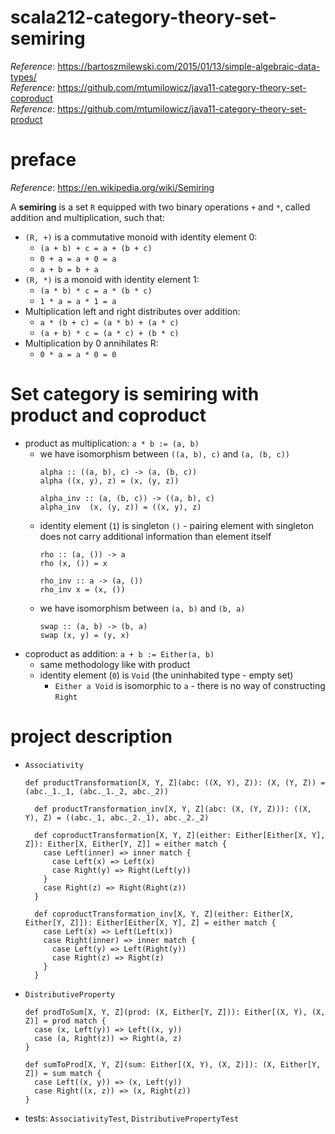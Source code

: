 # scala212-category-theory-set-semiring
_Reference_: https://bartoszmilewski.com/2015/01/13/simple-algebraic-data-types/  
_Reference_: https://github.com/mtumilowicz/java11-category-theory-set-coproduct  
_Reference_: https://github.com/mtumilowicz/java11-category-theory-set-product

# preface
_Reference_: https://en.wikipedia.org/wiki/Semiring

A **semiring** is a set `R` equipped with two binary 
operations `+` and `*`, called addition and multiplication, 
such that:
* `(R, +)` is a commutative monoid with identity element 0:
    * `(a + b) + c = a + (b + c)`
    * `0 + a = a + 0 = a`
    * `a + b = b + a`
* `(R, *)` is a monoid with identity element 1:
    * `(a * b) * c = a * (b * c)`
    * `1 * a = a * 1 = a`
* Multiplication left and right distributes over addition:
    * `a * (b + c) = (a * b) + (a * c)`
    * `(a + b) * c = (a * c) + (b * c)`
* Multiplication by 0 annihilates R:
    * `0 * a = a * 0 = 0`

# Set category is semiring with product and coproduct
* product as multiplication: `a * b := (a, b)`
    * we have isomorphism between `((a, b), c)` and `(a, (b, c))`
        ```
        alpha :: ((a, b), c) -> (a, (b, c))
        alpha ((x, y), z) = (x, (y, z))
        
        alpha_inv :: (a, (b, c)) -> ((a, b), c)
        alpha_inv  (x, (y, z)) = ((x, y), z)
        ```
    * identity element (`1`) is singleton `()` - 
    pairing element with singleton does not carry additional
    information than element itself
        ```
        rho :: (a, ()) -> a
        rho (x, ()) = x
        
        rho_inv :: a -> (a, ())
        rho_inv x = (x, ())
        ```
    * we have isomorphism between `(a, b)` and `(b, a)`
        ```
        swap :: (a, b) -> (b, a)
        swap (x, y) = (y, x)
        ```
* coproduct as addition: `a + b := Either(a, b)`
    * same methodology like with product
    * identity element (`0`) is `Void` (the uninhabited type - 
    empty set)
        * `Either a Void` is isomorphic to `a` - there is no way 
        of constructing `Right`

# project description
* `Associativity`
    ```
    def productTransformation[X, Y, Z](abc: ((X, Y), Z)): (X, (Y, Z)) = (abc._1._1, (abc._1._2, abc._2))
    
      def productTransformation_inv[X, Y, Z](abc: (X, (Y, Z))): ((X, Y), Z) = ((abc._1, abc._2._1), abc._2._2)
    
      def coproductTransformation[X, Y, Z](either: Either[Either[X, Y], Z]): Either[X, Either[Y, Z]] = either match {
        case Left(inner) => inner match {
          case Left(x) => Left(x)
          case Right(y) => Right(Left(y))
        }
        case Right(z) => Right(Right(z))
      }
    
      def coproductTransformation_inv[X, Y, Z](either: Either[X, Either[Y, Z]]): Either[Either[X, Y], Z] = either match {
        case Left(x) => Left(Left(x))
        case Right(inner) => inner match {
          case Left(y) => Left(Right(y))
          case Right(z) => Right(z)
        }
      }
    ```
* `DistributiveProperty`
    ```
    def prodToSum[X, Y, Z](prod: (X, Either[Y, Z])): Either[(X, Y), (X, Z)] = prod match {
      case (x, Left(y)) => Left((x, y))
      case (a, Right(z)) => Right(a, z)
    }
    
    def sumToProd[X, Y, Z](sum: Either[(X, Y), (X, Z)]): (X, Either[Y, Z]) = sum match {
      case Left((x, y)) => (x, Left(y))
      case Right((x, z)) => (x, Right(z))
    }
    ```
* tests: `AssociativityTest`, `DistributivePropertyTest`